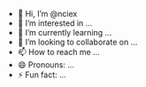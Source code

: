 - 👋 Hi, I’m @nciex
- 👀 I’m interested in ...
- 🌱 I’m currently learning ...
- 💞️ I’m looking to collaborate on ...
- 📫 How to reach me ...
- 😄 Pronouns: ...
- ⚡ Fun fact: ...

<!---
nciex/nciex is a ✨ special ✨ repository because its `README.md` (this file) appears on your GitHub profile.
You can click the Preview link to take a look at your changes.
--->
